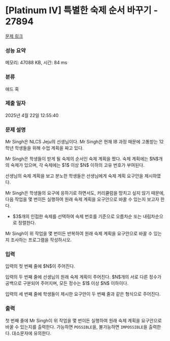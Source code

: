 # [Platinum IV] 특별한 숙제 순서 바꾸기 - 27894 

[문제 링크](https://www.acmicpc.net/problem/27894) 

### 성능 요약

메모리: 47088 KB, 시간: 84 ms

### 분류

애드 혹

### 제출 일자

2025년 4월 22일 12:55:40

### 문제 설명

<p>Mr Singh은 NLCS Jeju의 선생님이다. Mr Singh은 현재 IB 과정 때문에 고통받는 12학년 학생들을 위해 수업 계획을 짜고 있다.</p>

<p>Mr Singh은 학생들이 받게 될 숙제의 순서인 숙제 계획을 짰다. 숙제 계획에는 $N$개의 숙제가 있으며, 각 숙제에는 $1$ 이상 $N$ 이하의 고유 번호가 부여된다.</p>

<p>선생님의 숙제 계획을 보고 분노한 학생들은 선생님에게 숙제 계획 요구안을 제시하였다.</p>

<p>Mr Singh은 학생들의 요구에 응하기로 하면서도, 커리큘럼을 망치고 싶지 않기 때문에, 다음 작업을 몇 번이든 실행하여 원래 숙제 계획을 요구안으로 바꿀 수 있는지 보고자 한다.</p>

<ul>
	<li>$3$개의 인접한 숙제를 선택하여 숙제 번호를 기준으로 오름차순 또는 내림차순으로 정렬한다.</li>
</ul>

<p>Mr Singh이 위 작업을 몇 번이든 반복하여 원래 숙제 계획을 요구안으로 바꿀 수 있는지 조사하는 프로그램을 작성하시오.</p>

### 입력 

 <p>입력의 첫 번째 줄에 $N$이 주어진다.</p>

<p>입력의 두 번째 줄에 선생님의 원래 숙제 계획이 주어진다. $N$개의 서로 다른 정수가 공백으로 구분되어 주어지며, 모든 정수는 $1$ 이상 $N$ 이하이다.</p>

<p>입력의 세 번째 줄에 학생들이 제시한 요구안이 두 번째 줄과 같은 형식으로 주어진다.</p>

### 출력 

 <p>첫 번째 줄에 Mr Singh이 위 작업을 몇 번이든 실행하여 원래 숙제 계획을 요구안으로 바꿀 수 있는지를 출력한다. 가능하면 <code>POSSIBLE</code>을, 불가능하면 <code>IMPOSSIBLE</code>을 출력한다. 대소문자에 유의한다.</p>

